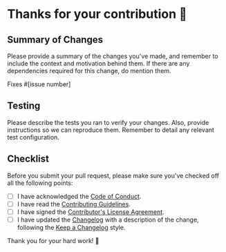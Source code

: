 # Thanks for your contribution 🎉

## Summary of Changes

Please provide a summary of the changes you've made, and remember to include the context and motivation behind them.
If there are any dependencies required for this change, do mention them.

Fixes #[issue number]

## Testing

Please describe the tests you ran to verify your changes.
Also, provide instructions so we can reproduce them.
Remember to detail any relevant test configuration.

## Checklist

Before you submit your pull request, please make sure you've checked off all the following points:

- [ ] I have acknowledged the [Code of Conduct](https://github.com/NorseDreki/dogcat/blob/main/CODE_OF_CONDUCT.md).
- [ ] I have read the [Contributing Guidelines](https://github.com/NorseDreki/dogcat/blob/main/CONTRIBUTING.md).
- [ ] I have signed the [Contributor's License Agreement](https://cla.developers.google.com/about/google-individual).
- [ ] I have updated the [Changelog](https://github.com/NorseDreki/dogcat/blob/main/CHANGELOG.md) with a description of
  the change, following the [Keep a Changelog](https://keepachangelog.com/) style.

Thank you for your hard work! 🙌
